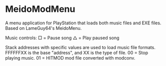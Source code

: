 # MeidoModMenu
A menu application for PlayStation that loads both music files and EXE files. Based on LameGuy64's MeidoMenu.

Music controls:
□ = Pause song
△ = Play paused song

Stack addresses with specific values are used to load music file formats.
FFFFFFXX is the base "address", and XX is the type of file.
00 = Stop playing music.
01 = HITMOD mod file converted with modconv.

